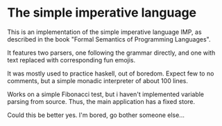 # The simple imperative language
This is an implementation of the simple imperative language IMP, as described in
the book "Formal Semantics of Programming Languages".

It features two parsers, one following the grammar directly, and one with text replaced
with corresponding fun emojis.

It was mostly used to practice haskell, out of boredom.
Expect few to no comments, but a simple monadic interpreter of about 100 lines.

Works on a simple Fibonacci test, but i haven't implemented variable parsing from
source. Thus, the main application has a fixed store.

Could this be better yes. I'm bored, go bother someone else...
